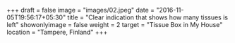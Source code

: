 +++
draft = false
image = "images/02.jpeg"
date = "2016-11-05T19:56:17+05:30"
title = "Clear indication that shows how many tissues is left"
showonlyimage = false
weight = 2
target = "Tissue Box in My House"
location = "Tampere, Finland"
+++
